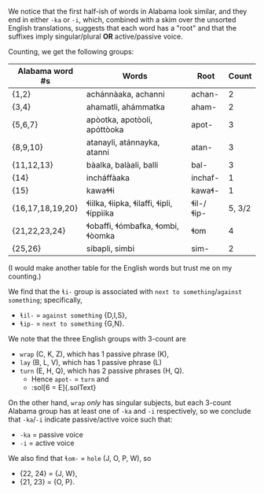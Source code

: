 We notice that the first half-ish of words in Alabama look similar, and they end in either `-ka` or `-i`, which, combined with a skim over the unsorted English translations, suggests that each word has a "root" and that the suffixes imply singular/plural **OR** active/passive voice. 

Counting, we get the following groups:

| Alabama word #s | Words | Root | Count |
| - | - |  - | - |
| {1,2} | achánnàaka, achanni | achan- | 2 | 
| {3,4} | ahamatli, ahámmatka | aham- | 2 |
| {5,6,7} | apòotka, apotòoli, apóttòoka | apot- | 3 |
| {8,9,10} | atanayli, atánnayka, atanni | atan- | 3 |
| {11,12,13} | bàalka, balàali, balli | bal- | 3 |
| {14} |incháffàaka|inchaf- | 1 |
| {15} |kawaɬɬi | kawaɬ- | 1 |
| {16,17,18,19,20}|ɬìilka, ɬìipka, ɬilaffi, ɬipli, ɬíppìika|ɬil-/ɬip- | 5, 3/2 |
| {21,22,23,24} | ɬobaffi, ɬómbafka, ɬombi, ɬòomka | ɬom | 4 |
| {25,26} | sibapli, simbi | sim- | 2 |

(I would make another table for the English words but trust me on my counting.)

We find that the `ɬi-` group is associated with `next to something`/`against something`; specifically, 
- `ɬil-` = `against something` {D,I,S},  
- `ɬip-` = `next to something` {G,N}. 

We note that the three English groups with 3-count are 
- `wrap` (C, K, Z), which has 1 passive phrase (K),
- `lay` (B, L, V), which has 1 passive phrase (L) 
- `turn` (E, H, Q), which has 2 passive phrases (H, Q). 
	- Hence `apot-` = `turn` and
	- :sol[6 = E]{.solText}

On the other hand, `wrap` *only* has singular subjects, but each 3-count Alabama group has at least one of `-ka` and `-i` respectively, so we conclude that `-ka`/`-i` indicate passive/active voice such that:
- `-ka` = passive voice
- `-i` = active voice

We also find that `ɬom-` = `hole` (J, O, P, W), so
- {22, 24} = {J, W},
- {21, 23} = {O, P}. 